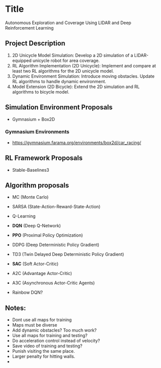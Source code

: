 # Title

Autonomous Exploration and Coverage Using LIDAR and Deep Reinforcement Learning

## Project Description

1) 2D Unicycle Model Simulation: Develop a 2D simulation of a LIDAR-equipped unicycle robot for area coverage.
2) RL Algorithm Implementation (2D Unicycle): Implement and compare at least two RL algorithms for the 2D unicycle model.
3) Dynamic Environment Simulation: Introduce moving obstacles. Update RL algorithms to handle dynamic environment.
4) Model Extension (2D Bicycle): Extend the 2D simulation and RL algorithms to bicycle model.

## Simulation Environment Proposals

- Gymnasium + Box2D

### Gymnasium Environments 

- https://gymnasium.farama.org/environments/box2d/car_racing/

## RL Framework Proposals

- Stable-Baselines3 

## Algorithm proposals

- MC (Monte Carlo)
- SARSA (State-Action-Reward-State-Action)
- Q-Learning

- **DQN** (Deep Q-Network)
- **PPO** (Proximal Policy Optimization)

- DDPG (Deep Deterministic Policy Gradient)
- TD3 (Twin Delayed Deep Deterministic Policy Gradient)

- **SAC** (Soft Actor-Critic)
- A2C (Advantage Actor-Critic)
- A3C (Asynchronous Actor-Critic Agents)

- Rainbow DQN? 

## Notes:

- Dont use all maps for training 
- Maps must be diverse
- Add dynamic obstacles? Too much work?
- Use all maps for training and testing?
- Do acceleration control instead of velocity?
- Save video of training and testing?
- Punish visiting the same place.
- Larger penalty for hitting walls.
- 


